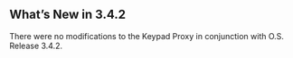 
## What’s New in 3.4.2

There were no modifications to the Keypad Proxy in conjunction with O.S. Release 3.4.2.